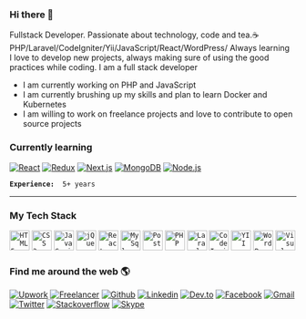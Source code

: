 ### Hi there 👋

 Fullstack Developer. Passionate about technology, code and tea.☕
 PHP/Laravel/CodeIgniter/Yii/JavaScript/React/WordPress/ Always learning
 <br/>
 I love to develop new projects, always making sure of using the good practices while coding. I am a full stack developer
<br />

- I am currently working on PHP and JavaScript
- I am currently brushing up my skills and plan to learn Docker and Kubernetes
- I am willing to work on freelance projects and love to contribute to open source projects

### Currently learning

[![React](https://img.shields.io/badge/-React-555555?style=for-the-badge&logo=React&logoColor=00d9ff)](https://reactjs.org/)
[![Redux](https://img.shields.io/badge/-Redux-555555?style=for-the-badge&logo=Redux&logoColor=764abc)](https://redux.js.org/)
[![Next.js](https://img.shields.io/badge/-Next.js-555555?style=for-the-badge&logo=Next.js&logoColor=000)](https://nextjs.org/)
[![MongoDB](https://img.shields.io/badge/-MongoDB-555555?style=for-the-badge&logo=MongoDB&logoColor=71a660)](https://www.mongodb.com/)
[![Node.js](https://img.shields.io/badge/-Node.js-555555?style=for-the-badge&logo=Node.js&logoColor=71a660)](https://nodejs.org/en/)

<code><b>Experience: </b> 5+ years</code>

----


### My Tech Stack 

<code><img height="35" title="HTML 5" src="https://cdn1.iconfinder.com/data/icons/logotypes/32/badge-html-5-512.png"></code>
<code><img height="35" title="CSS 3" src="https://cdn4.iconfinder.com/data/icons/iconsimple-programming/512/css-512.png"></code>
<code><img height="35" title="JavaScript" src="https://cdn.worldvectorlogo.com/logos/javascript.svg"></code>
<code><img height="35" title="jQuery" src="https://cdn.iconscout.com/icon/free/png-256/jquery-8-1175153.png"></code>
<code><img height="35" title="React" src="https://cdn4.iconfinder.com/data/icons/logos-3/600/React.js_logo-512.png"></code>
<code><img height="35" title="MySql" src="https://cdn.iconscout.com/icon/free/png-512/mysql-19-1174939.png"></code>
<code><img height="35" title="Postgresql" src="https://techenthu.in/wp-content/uploads/2017/08/postgreSQL_Logo_Vector_Clipart.png"></code>
<code><img height="35" title="PHP" src="https://upload.wikimedia.org/wikipedia/commons/thumb/2/27/PHP-logo.svg/1200px-PHP-logo.svg.png"></code>
<code><img height="35" title="Laravel" src="https://www.designbust.com/download/168/png/laravel_icon512.png"></code>
<code><img height="35" title="CodeIgniter" src="https://cdn1.iconfinder.com/data/icons/logos-3/304/codeigniter-icon-512.png"></code>
<code><img height="35" title="YII" src="https://cdn.iconscout.com/icon/free/png-256/yii-283048.png"></code>
<code><img height="35" title="WordPress" src="https://cdn1.iconfinder.com/data/icons/social-links/448/wordpress-512.png"></code>
<code><img height="35" title="Visual Code Studio" src="https://cdn.worldvectorlogo.com/logos/visual-studio-code-1.svg"></code>


### Find me around the web 🌎

[![Upwork](https://img.shields.io/badge/-Upwork-1d4354?style=flat&logo=Upwork&logoColor=green)](https://www.upwork.com/fl/aminshoukat2/)
[![Freelancer](https://img.shields.io/badge/-Freelancer-28adf7?style=flat&logo=Freelancer&logoColor=green)](https://www.freelancer.com/u/aminshoukat4)
[![Github](https://img.shields.io/badge/-Github-000?style=flat&logo=Github&logoColor=white)](https://github.com/aminshoukat)
[![Linkedin](https://img.shields.io/badge/-LinkedIn-blue?style=flat&logo=Linkedin&logoColor=white)](https://www.linkedin.com/in/amin-shoukat-b0216ba4/)
[![Dev.to](https://img.shields.io/badge/-Dev.to-000000?style=flat&logo=Dev.to&logoColor=white)](https://dev.to/aminshoukat)
[![Facebook](https://img.shields.io/badge/-Facebook-4267b2?style=flat&logo=Facebook&logoColor=white)](https://www.facebook.com/amin.shoukat.1)
[![Gmail](https://img.shields.io/badge/-Gmail-c14438?style=flat&logo=Gmail&logoColor=white)](mailto:aminshoukat4@gmail.com)
[![Twitter](https://img.shields.io/badge/-Twitter-1da1f2?style=flat&logo=Twitter&logoColor=white)](https://twitter.com/aminshoukat)
[![Stackoverflow](https://img.shields.io/badge/-Stackoverflow-ec7d25?style=flat&logo=Stackoverflow&logoColor=white)](https://stackoverflow.com/users/11425487/amin-shoukat)
[![Skype](https://img.shields.io/badge/-Skype-00a9ec?style=flat&logo=Skype&logoColor=white)](https://join.skype.com/invite/guOK4Th9QmRR)
